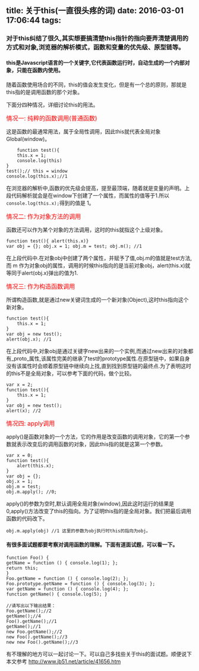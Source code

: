 title: 关于this(一直很头疼的词)
date: 2016-03-01 17:06:44
tags:
---

### 对于this纠结了很久,其实想要搞清楚this指针的指向要弄清楚调用的方式和对象,浏览器的解析模式，函数和变量的优先级、原型链等。


#### this是Javascript语言的一个关键字,它代表函数运行时，自动生成的一个内部对象，只能在函数内使用。

<!--more-->
	
随着函数使用场合的不同，this的值会发生变化，但是有一个总的原则，那就是this指的是调用函数的那个对象。

下面分四种情况，详细讨论this的用法。

<span style="color:red; font-size:16px;">情况一: 纯粹的函数调用(普通函数)</span>

这是函数的最通常用法，属于全局性调用，因此this就代表全局对象Global(window)。

		function test(){
		this.x = 1;
		console.log(this)
	}
	test();// this = window
	console.log(this.x);//1

在浏览器的解析中,函数的优先级会提高，提至最顶端，随着就是变量的声明。上段代码解析就会是在window下创建了一个属性，而属性的值等于1.所以<code>console.log(this.x);</code>得到的值是 1。

<span style="color:red; font-size:16px;">情况二: 作为对象方法的调用</span>

函数还可以作为某个对象的方法调用，这时的this就指这个上级对象。

	function test(){ alert(this.x)}
	var obj = {}; obj.x = 1; obj.m = test; obj.m(); //1 
	
在上段代码中.在对象obj中创建了两个属性，并赋予了值,obj.m的值就是test方法,而 m 作为对象obj的属性，调用的时候this指向的是当前对象obj，alert(this.x)就等同于alert(obj.x)弹出的值为1.

<span style="color:red; font-size:16px;">情况三: 作为构造函数调用</span>

所谓构造函数,就是通过new关键词生成的一个新对象(Object),这时this指向这个新对象。

	function test(){
		this.x = 1;
	}
	var obj = new test();
	alert(obj.x); //1 
	
在上段代码中,对象obj是通过关键字new出来的一个实例,而通过new出来的对象都有_proto_属性,该属性完美的继承了test的prototype属性.在原型链中，如果自身没有该属性时会顺着原型链中继续向上找,直到找到原型链的最终点.为了表明这时的this不是全局对象，可以参考下面的代码，做个比较。

	var x = 2;
	function test(){
		this.x = 1;
	}
	var obj = new test();
	alert(x); //2
	
	
<span style="color:red; font-size:16px;">情况四: apply调用</span>

apply()是函数对象的一个方法，它的作用是改变函数的调用对象，它的第一个参数就表示改变后的调用函数的对象，因此this指的就是这第一个参数。

	var x = 0;
	function test(){
		alert(this.x);
	}
	var obj = {};
	obj.x = 1;
	obj.m = test;
	obj.m.apply(); //0;
	
apply()的参数为空时,默认调用全局对象(window),因此这时运行的结果是0,apply()方法改变了this的指向。为了证明this指的是全局对象。我们把最后调用函数的代码改下。

	obj.m.apply(obj) //1 这里的参数为obj执行时this的指向为obj。
	
#### 有很多面试题都要考察对调用函数的理解。下面有道面试题，可以看一下。

	function Foo() {
    getName = function () { console.log(1); };
    return this;
	}
	Foo.getName = function () { console.log(2); };
	Foo.prototype.getName = function () { console.log(3); };
	var getName = function () { console.log(4); };
	function getName() { console.log(5); }

	//请写出以下输出结果：
	Foo.getName();//2
	getName();//4
	Foo().getName();//1
	getName();//1
	new Foo.getName();//2
	new Foo().getName();//3
	new new Foo().getName();//3
	
有不理解的地方可以一起讨论一下。可以自己多找些关于this的面试题。顺便说下本文参考 http://www.jb51.net/article/41656.htm